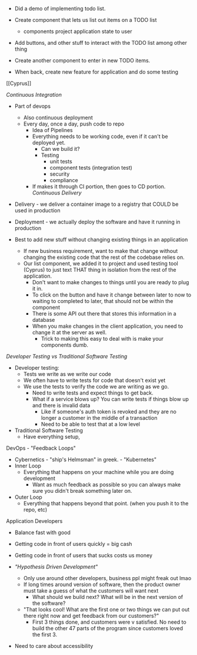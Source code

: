 - Did a demo of implementing todo list.



- Create component that lets us list out items on a TODO list
	- components project application state to user
- Add buttons, and other stuff to interact with the TODO list among other thing
- Create another component to enter in new TODO items.

- When back, create new feature for application and do some testing

[[Cyprus]]


*Continuous Integration*
- Part of devops
	- Also continuous deployment
	- Every day, once a day, push code to repo
		- Idea of Pipelines
		- Everything needs to be working code, even if it can't be deployed yet.
			- Can we build it?
			- Testing
				- unit tests
				- component tests (integration test)
				- security
				- compliance
		- If makes it through CI portion, then goes to CD portion.
*Continuous Delivery*
- Delivery - we deliver a container image to a registry that COULD be used in production
- Deployment - we actually deploy the software and have it running in production


- Best to add new stuff without changing existing things in an application
	- If new business requirement, want to make that change without changing the existing code that the rest of the codebase relies on.
	- Our list component, we added it to project and used testing tool (Cyprus) to just text THAT thing in isolation from the rest of the application.
		- Don't want to make changes to things until you are ready to plug it in.
		- To click on the button and have it change between later to now to waiting to completed to later, that should not be within the component
		- There is some API out there that stores this information in a database
		- When you make changes in the client application, you need to change it at the server as well.
			- Trick to making this easy to deal with is make your components dumb.


*Developer Testing vs Traditional Software Testing*
- Developer testing:
	- Tests we write as we write our code
	- We often have to write tests for code that doesn't exist yet
	- We use the tests to verify the code we are writing as we go.
		- Need to write tests and expect things to get back.
		- What if a service blows up? You can write tests if things blow up and there is invalid data
			- Like if someone's auth token is revoked and they are no longer a customer in the middle of a transaction
			- Need to be able to test that at a low level
- Traditional Software Testing
	- Have everything setup,



DevOps - "Feedback Loops"
- Cybernetics - "ship's Helmsman" in greek. - "Kubernetes"
- Inner Loop
	- Everything that happens on your machine while you are doing development
		- Want as much feedback as possible so you can always make sure you didn't break something later on.
- Outer Loop
	- Everything that happens beyond that point. (when you push it to the repo, etc)

Application Developers
- Balance fast with good
- Getting code in front of users quickly = big cash
- Getting code in front of users that sucks costs us money
- *"Hypothesis Driven Development"*
	- Only use around other developers, business ppl might freak out lmao
	- If long times around version of software, then the product owner must take a guess of what the customers will want next
		- What should we build next? What will be in the next version of the software?
	- "That looks cool! What are the first one or two things we can put out there right now and get feedback from our customers?"
		- First 3 things done, and customers were v satisfied. No need to build the other 47 parts of the program since customers loved the first 3.


- Need to care about accessibility